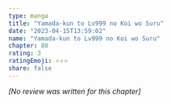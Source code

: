 ```yaml
---
type: manga
title: "Yamada-kun to Lv999 no Koi wo Suru"
date: "2023-04-15T13:59:02"
name: "Yamada-kun to Lv999 no Koi wo Suru"
chapter: 80
rating: 3
ratingEmoji: ⭐️⭐️⭐️
share: false
---
```


_[No review was written for this chapter]_

